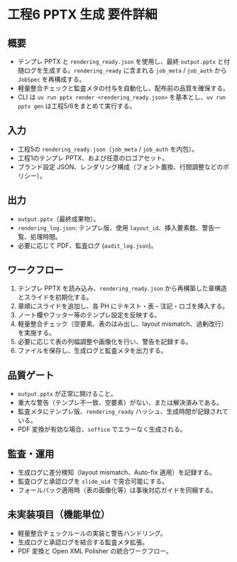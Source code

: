 # 工程6 PPTX 生成 要件詳細

## 概要
- テンプレ PPTX と `rendering_ready.json` を使用し、最終 `output.pptx` と付随ログを生成する。`rendering_ready` に含まれる `job_meta` / `job_auth` から `JobSpec` を再構成する。
- 軽量整合チェックと監査メタの付与を自動化し、配布前の品質を確保する。
- CLI は `uv run pptx render <rendering_ready.json>` を基本とし、`uv run pptx gen` は工程5/6をまとめて実行する。

## 入力
- 工程5の `rendering_ready.json`（`job_meta` / `job_auth` を内包）。
- 工程1のテンプレ PPTX、および任意のロゴアセット。
- ブランド設定 JSON、レンダリング構成（フォント置換、行間調整などのポリシー）。

## 出力
- `output.pptx`（最終成果物）。
- `rendering_log.json`: テンプレ版、使用 `layout_id`、挿入要素数、警告一覧、処理時間。
- 必要に応じて PDF、監査ログ (`audit_log.json`)。

## ワークフロー
1. テンプレ PPTX を読み込み、`rendering_ready.json` から再構築した章構造とスライドを初期化する。
2. 章順にスライドを追加し、各 PH にテキスト・表・注記・ロゴを挿入する。
3. ノート欄やフッター等のテンプレ設定を反映する。
4. 軽量整合チェック（空要素、表のはみ出し、layout mismatch、過剰改行）を実施する。
5. 必要に応じて表の列幅調整や画像化を行い、警告を記録する。
6. ファイルを保存し、生成ログと監査メタを出力する。

## 品質ゲート
- `output.pptx` が正常に開けること。
- 重大な警告（テンプレ不一致、空要素）がない、または解決済みである。
- 監査メタにテンプレ版、`rendering_ready` ハッシュ、生成時間が記録されている。
- PDF 変換が有効な場合、`soffice` でエラーなく生成される。

## 監査・運用
- 生成ログに差分検知（layout mismatch、Auto-fix 適用）を記録する。
- 監査ログと承認ログを `slide_uid` で突合可能にする。
- フォールバック適用時（表の画像化等）は事後対応ガイドを同梱する。

## 未実装項目（機能単位）
- 軽量整合チェックルールの実装と警告ハンドリング。
- 生成ログと承認ログを結合する監査メタ拡張。
- PDF 変換と Open XML Polisher の統合ワークフロー。
